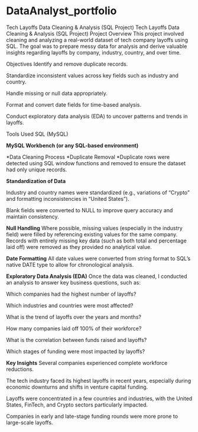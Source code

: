 # DataAnalyst_portfolio
Tech Layoffs Data Cleaning & Analysis (SQL Project)
Tech Layoffs Data Cleaning & Analysis (SQL Project)
Project Overview
This project involved cleaning and analyzing a real-world dataset of tech company layoffs using SQL. The goal was to prepare messy data for analysis and derive valuable insights regarding layoffs by company, industry, country, and over time.

Objectives
Identify and remove duplicate records.

Standardize inconsistent values across key fields such as industry and country.

Handle missing or null data appropriately.

Format and convert date fields for time-based analysis.

Conduct exploratory data analysis (EDA) to uncover patterns and trends in layoffs.

Tools Used
SQL (MySQL)

**MySQL Workbench (or any SQL-based environment)**

*Data Cleaning Process
*Duplicate Removal
*Duplicate rows were detected using SQL window functions and removed to ensure the dataset had only unique records.

**Standardization of Data**

Industry and country names were standardized (e.g., variations of “Crypto” and formatting inconsistencies in “United States”).

Blank fields were converted to NULL to improve query accuracy and maintain consistency.

**Null Handling**
Where possible, missing values (especially in the industry field) were filled by referencing existing values for the same company. Records with entirely missing key data (such as both total and percentage laid off) were removed as they provided no analytical value.

**Date Formatting**
All date values were converted from string format to SQL’s native DATE type to allow for chronological analysis.

**Exploratory Data Analysis (EDA)**
Once the data was cleaned, I conducted an analysis to answer key business questions, such as:

Which companies had the highest number of layoffs?

Which industries and countries were most affected?

What is the trend of layoffs over the years and months?

How many companies laid off 100% of their workforce?

What is the correlation between funds raised and layoffs?

Which stages of funding were most impacted by layoffs?

**Key Insights**
Several companies experienced complete workforce reductions.

The tech industry faced its highest layoffs in recent years, especially during economic downturns and shifts in venture capital funding.

Layoffs were concentrated in a few countries and industries, with the United States, FinTech, and Crypto sectors particularly impacted.

Companies in early and late-stage funding rounds were more prone to large-scale layoffs.
